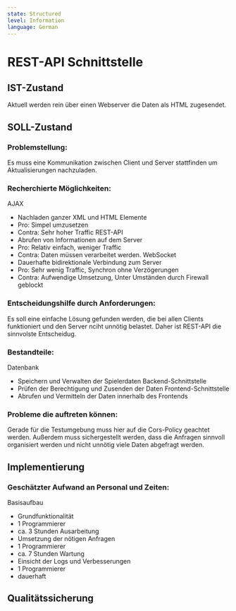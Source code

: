 ```yaml
---
state: Structured
level: Information
language: German
---
```


# REST-API Schnittstelle

## IST-Zustand

Aktuell werden rein über einen Webserver die Daten als HTML zugesendet.

## SOLL-Zustand

### Problemstellung:

Es muss eine Kommunikation zwischen Client und Server stattfinden um Aktualisierungen nachzuladen.

### Recherchierte Möglichkeiten:

AJAX

- Nachladen ganzer XML und HTML Elemente
- Pro: Simpel umzusetzen
- Contra: Sehr hoher Traffic
  REST-API
- Abrufen von Informationen auf dem Server
- Pro: Relativ einfach, weniger Traffic
- Contra: Daten müssen verarbeitet werden.
  WebSocket
- Dauerhafte bidirektionale Verbindung zum Server
- Pro: Sehr wenig Traffic, Synchron ohne Verzögerungen
- Contra: Aufwendige Umsetzung, Unter Umständen durch Firewall geblockt

### Entscheidungshilfe durch Anforderungen:

Es soll eine einfache Lösung gefunden werden, die bei allen Clients funktioniert und den Server nciht unnötig belastet. Daher ist REST-API die sinnvolste Entscheidug.

### Bestandteile:

Datenbank

- Speichern und Verwalten der Spielerdaten
  Backend-Schnittstelle
- Prüfen der Berechtigung und Zusenden der Daten
  Frontend-Schnittstelle
- Abrufen und Vermitteln der Daten innerhalb des Frontends

### Probleme die auftreten können:

Gerade für die Testumgebung muss hier auf die Cors-Policy geachtet werden.
Außerdem muss sichergestellt werden, dass die Anfragen sinnvoll organisiert werden und nicht unnötig viele Daten abgefragt werden.

## Implementierung

### Geschätzter Aufwand an Personal und Zeiten:

Basisaufbau

- Grundfunktionalität
- 1 Programmierer
- ca. 3 Stunden
  Ausarbeitung
- Umsetzung der nötigen Anfragen
- 1 Programmierer
- ca. 7 Stunden
  Wartung
- Einsicht der Logs und Verbesserungen
- 1 Programmierer
- dauerhaft

## Qualitätssicherung
